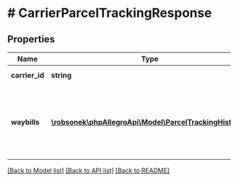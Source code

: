 # # CarrierParcelTrackingResponse

## Properties

Name | Type | Description | Notes
------------ | ------------- | ------------- | -------------
**carrier_id** | **string** | Carrier identifier. |
**waybills** | [**\robsonek\phpAllegroApi\Model\ParcelTrackingHistory[]**](ParcelTrackingHistory.md) | Allegro parcel tracking history for multiple tracking numbers (waybills). |

[[Back to Model list]](../../README.md#models) [[Back to API list]](../../README.md#endpoints) [[Back to README]](../../README.md)
